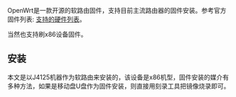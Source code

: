 OpenWrt是一款开源的软路由固件，支持目前主流路由器的固件安装。参考官方固件列表: [支持的硬件列表](https://openwrt.org/toh/views/toh_fwdownload?dataflt%5B0%5D=supported%20current%20rel_%3D24.10.1)。

当然也支持刷x86设备固件。

## 安装

本文是以J4125机器作为软路由来安装的，该设备是x86机型，固件安装的媒介有多种方法，如果是移动盘U盘作为固件安装，则直接用刻录工具把镜像烧录即可。

